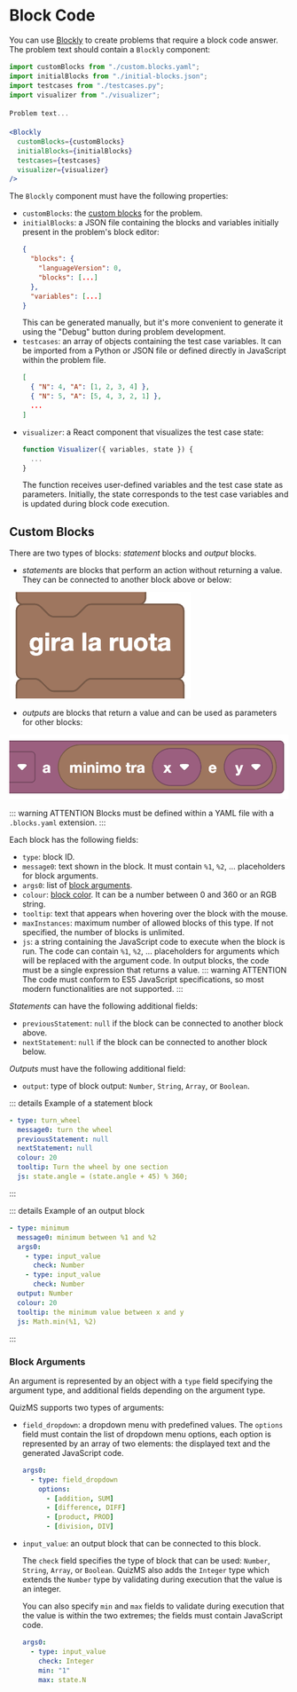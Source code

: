 # Block Code

You can use [Blockly](https://developers.google.com/blockly) to create problems that require a block code answer. The problem text should contain a `Blockly` component:

```jsx
import customBlocks from "./custom.blocks.yaml";
import initialBlocks from "./initial-blocks.json";
import testcases from "./testcases.py";
import visualizer from "./visualizer";

Problem text...

<Blockly
  customBlocks={customBlocks}
  initialBlocks={initialBlocks}
  testcases={testcases}
  visualizer={visualizer}
/>
```

The `Blockly` component must have the following properties:

  - `customBlocks`: the [custom blocks](#custom-blocks) for the problem.
  - `initialBlocks`: a JSON file containing the blocks and variables initially present in the problem's block editor:
    ```json
    {
      "blocks": {
        "languageVersion": 0,
        "blocks": [...]
      },
      "variables": [...]
    }
    ```
    This can be generated manually, but it's more convenient to generate it using the "Debug" button during problem development.
  - `testcases`: an array of objects containing the test case variables. It can be imported from a Python or JSON file or defined directly in JavaScript within the problem file.
    ```json
    [
      { "N": 4, "A": [1, 2, 3, 4] },
      { "N": 5, "A": [5, 4, 3, 2, 1] },
      ...
    ]
    ```
  - `visualizer`: a React component that visualizes the test case state:
    ```jsx
    function Visualizer({ variables, state }) {
      ...
    }
    ```
    The function receives user-defined variables and the test case state as parameters. Initially, the state corresponds to the test case variables and is updated during block code execution.

## Custom Blocks

There are two types of blocks: *statement* blocks and *output* blocks.

  - *statements* are blocks that perform an action without returning a value. They can be connected to another block above or below:

  ![Blocco statement](./statement.png)

  - *outputs* are blocks that return a value and can be used as parameters for other blocks:

  ![Blocco output](./output.png)

::: warning ATTENTION
Blocks must be defined within a YAML file with a `.blocks.yaml` extension.
:::

Each block has the following fields:
  - `type`: block ID.
  - `message0`: text shown in the block. It must contain `%1`, `%2`, ... placeholders for block arguments.
  - `args0`: list of [block arguments](#block-arguments).
  - `colour`: [block color](https://developers.google.com/blockly/guides/create-custom-blocks/block-colour#colour_formats). It can be a number between 0 and 360 or an RGB string.
  - `tooltip`: text that appears when hovering over the block with the mouse.
  - `maxInstances`: maximum number of allowed blocks of this type. If not specified, the number of blocks is unlimited.
  - `js`: a string containing the JavaScript code to execute when the block is run. The code can contain `%1`, `%2`, ... placeholders for arguments which will be replaced with the argument code. In output blocks, the code must be a single expression that returns a value.
    ::: warning ATTENTION
    The code must conform to ES5 JavaScript specifications, so most modern functionalities are not supported.
    :::

*Statements* can have the following additional fields:
  - `previousStatement`: `null` if the block can be connected to another block above.
  - `nextStatement`: `null` if the block can be connected to another block below.

*Outputs* must have the following additional field:
  - `output`: type of block output: `Number`, `String`, `Array`, or `Boolean`.

::: details Example of a statement block

```yaml
- type: turn_wheel
  message0: turn the wheel
  previousStatement: null
  nextStatement: null
  colour: 20
  tooltip: Turn the wheel by one section
  js: state.angle = (state.angle + 45) % 360;
```

:::

::: details Example of an output block

```yaml
- type: minimum
  message0: minimum between %1 and %2
  args0:
    - type: input_value
      check: Number
    - type: input_value
      check: Number
  output: Number
  colour: 20
  tooltip: the minimum value between x and y
  js: Math.min(%1, %2)
```

:::

### Block Arguments

An argument is represented by an object with a `type` field specifying the argument type, and additional fields depending on the argument type.

QuizMS supports two types of arguments:

  - `field_dropdown`: a dropdown menu with predefined values. The `options` field must contain the list of dropdown menu options, each option is represented by an array of two elements: the displayed text and the generated JavaScript code.

    ```yaml
    args0:
      - type: field_dropdown
        options:
          - [addition, SUM]
          - [difference, DIFF]
          - [product, PROD]
          - [division, DIV]
    ```

  - `input_value`: an output block that can be connected to this block.

    The `check` field specifies the type of block that can be used: `Number`, `String`, `Array`, or `Boolean`. QuizMS also adds the `Integer` type which extends the `Number` type by validating during execution that the value is an integer.

    You can also specify `min` and `max` fields to validate during execution that the value is within the two extremes; the fields must contain JavaScript code.

    ```yaml
    args0:
      - type: input_value
        check: Integer
        min: "1"
        max: state.N
    ```
